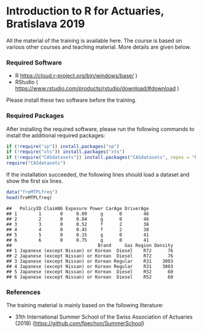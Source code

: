 # Introduction to R for Actuaries, Bratislava 2019

All the material of the training is available here. The course is based on various other courses and teaching material. More details are given below.

### Required Software
- R https://cloud.r-project.org/bin/windows/base/ )
- RStudio ( https://www.rstudio.com/products/rstudio/download/#download )
 
 Please install these two software before the training.
 
 ### Required Packages
 After installing the required software, please run the following commands to install the additional required packages:
 
 ``` r
if (!require("sp")) install.packages("sp")
if (!require("xts")) install.packages("xts")
if (!require("CASdatasets")) install.packages("CASdatasets", repos = "http://cas.uqam.ca/pub/R/", type="source")
require("CASdatasets")
```

If the installation succeeded, the following lines should load a dataset and show the first six lines.

``` r
data("freMTPLfreq")
head(freMTPLfreq)
```

    ##   PolicyID ClaimNb Exposure Power CarAge DriverAge
    ## 1        1       0     0.09     g      0        46
    ## 2        2       0     0.84     g      0        46
    ## 3        3       0     0.52     f      2        38
    ## 4        4       0     0.45     f      2        38
    ## 5        5       0     0.15     g      0        41
    ## 6        6       0     0.75     g      0        41
    ##                                Brand     Gas Region Density
    ## 1 Japanese (except Nissan) or Korean  Diesel    R72      76
    ## 2 Japanese (except Nissan) or Korean  Diesel    R72      76
    ## 3 Japanese (except Nissan) or Korean Regular    R31    3003
    ## 4 Japanese (except Nissan) or Korean Regular    R31    3003
    ## 5 Japanese (except Nissan) or Korean  Diesel    R52      60
    ## 6 Japanese (except Nissan) or Korean  Diesel    R52      60

 
### References
The training material is mainly based on the following literature:
- 31th International Summer School of the Swiss Association of Actuaries (2018)
  (https://github.com/fpechon/SummerSchool)
